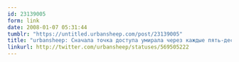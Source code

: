```yaml
---
id: 23139005
form: link
date: 2008-01-07 05:31:44
tumblr: "https://untitled.urbansheep.com/post/23139005"
title: "urbansheep: Сначала точка доступа умирала через каждые пять-десять минут, не давая играть. Теперь на игровой машине умерла *левая* кнопка мыши. Яфшоке.."
linkurl: http://twitter.com/urbansheep/statuses/569505222
---
```


